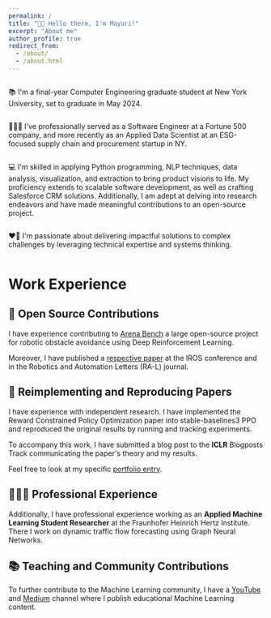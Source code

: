 ```yaml
---
permalink: /
title: "👋🏼 Hello there, I'm Mayuri!"
excerpt: "About me"
author_profile: true
redirect_from: 
  - /about/
  - /about.html
---
```


<div style="display: flex; flex-direction: column; align-items: flex-start;">
  
📚 I'm a final-year Computer Engineering graduate student at New York University, set to graduate in May 2024.

👩🏽‍💻 I've professionally served as a Software Engineer at a Fortune 500 company, and more recently as an Applied Data Scientist at an ESG-focused supply chain and procurement startup in NY.

💻 I'm skilled in applying Python programming, NLP techniques, data analysis, visualization, and extraction to bring product visions to life. My proficiency extends to scalable software development, as well as crafting Salesforce CRM solutions. Additionally, I am adept at delving into research endeavors and have made meaningful contributions to an open-source project.

❤️‍🔥 I'm passionate about delivering impactful solutions to complex challenges by leveraging technical expertise and systems thinking.
</div>

# Work Experience

## 🤖 Open Source Contributions
I have experience contributing to [Arena Bench](https://github.com/Arena-Rosnav) a large open-source project for robotic obstacle avoidance using Deep Reinforcement Learning.

Moreover, I have published a [respective paper](https://sudo-boris.github.io/publication/2022-Arena-Bench) at the IROS conference and in the Robotics and Automation Letters (RA-L) journal.

## 📜 Reimplementing and Reproducing Papers
I have experience with independent research. I have implemented the Reward Constrained Policy Optimization paper into stable-baselines3 PPO and reproduced the original results by running and tracking experiments.

To accompany this work, I have submitted a blog post to the **ICLR** Blogposts Track communicating the paper's theory and my results.

Feel free to look at my specific [portfolio entry](https://sudo-boris.github.io/portfolio/RCPPO/).

## 👨🏻‍🔬 Professional Experience
Additionally, I have professional experience working as an **Applied Machine Learning Student Researcher** at the Fraunhofer Heinrich Hertz Institute. \
There I work on dynamic traffic flow forecasting using Graph Neural Networks.

## 📚 Teaching and Community Contributions
To further contribute to the Machine Learning community, I have a [YouTube](https://www.youtube.com/@borismeinardus) and [Medium](https://medium.com/@boris.meinardus) channel where I publish educational Machine Learning content.








